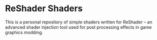 # ReShader Shaders
This is a personal repository of simple shaders written for ReShader – an advanced shader injection tool used for post processing effects in game graphics modding.

